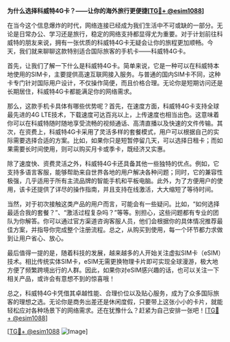**为什么选择科威特4G卡？——让你的海外旅行更便捷[[TG💪+ @esim1088](https://t.me/s/esim1088)]**

在当今这个信息爆炸的时代，网络连接已经成为我们生活中不可或缺的一部分。无论是日常办公、学习还是旅行，稳定的网络支持都显得尤为重要。对于计划前往科威特的朋友来说，拥有一张优质的科威特4G卡无疑会让你的旅程更加顺畅。今天，我们就来聊聊这款特别适合国际旅客的手机卡——科威特4G卡。

首先，让我们了解一下什么是科威特4G卡。简单来说，它是一种可以在科威特本地使用的SIM卡，主要提供高速互联网接入服务。与普通的国内SIM卡不同，这种卡专门针对国际用户设计，不仅操作简便，而且价格合理。无论你是短期访问还是长期居住，科威特4G卡都能满足你的网络需求。

那么，这款手机卡具体有哪些优势呢？首先，在速度方面，科威特4G卡支持全球最先进的4G LTE技术，下载速度可达百兆以上，上传速度也相当出色。这意味着你可以在科威特随时随地享受流畅的视频通话、高清直播以及快速的文件传输。其次，在资费上，科威特4G卡采用了灵活多样的套餐模式，用户可以根据自己的实际需要选择合适的方案。比如，如果你只是短暂停留几天，可以选择日租卡；而如果需要长时间使用，则可以购买月卡或季卡，既经济又实惠。

除了速度快、资费灵活之外，科威特4G卡还具备其他一些独特的优点。例如，它支持多语言客服，能够帮助来自世界各地的用户解决各种问题；同时，它的兼容性极强，几乎适用于所有主流品牌的智能手机和平板电脑。此外，为了方便用户的使用，该卡还提供了详尽的操作指南，并且支持在线激活，大大缩短了等待时间。

当然，对于初次接触这类产品的用户而言，可能会有一些疑问。比如，“如何选择最适合我的套餐？”、“激活过程复杂吗？”等等。别担心，这些问题都有专业的团队为你解答。你可以通过官方渠道咨询客服人员，他们会根据你的具体情况推荐最佳方案，并指导你完成整个注册流程。总之，从购买到使用，每一个环节都力求做到让用户省心、放心。

最后值得一提的是，随着科技的发展，越来越多的人开始关注虚拟SIM卡（eSIM）技术。相比传统实体SIM卡，eSIM无需更换物理卡片即可实现全球漫游，极大地方便了频繁跨境出行的人群。因此，如果你对eSIM感兴趣的话，也可以关注一下相关产品，或许会有意想不到的惊喜哦！

总之，科威特4G卡凭借其卓越性能、合理价位以及贴心服务，成为了众多国际旅客的理想之选。无论你是商务出差还是休闲度假，只要带上这张小小的卡片，就能轻松应对各种场景下的网络需求。还在犹豫什么？赶紧为自己安排一张吧！[[TG💪+ @esim1088](https://t.me/s/esim1088)] 

[[TG💪+ @esim1088](https://t.me/s/esim1088) ![Image](https://i.postimg.cc/4NQfJmqS/Snipaste-2025-05-13-00-14-12.png)]